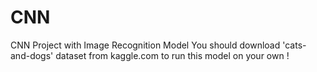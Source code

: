 # CNN
CNN Project with Image Recognition Model
You should download 'cats-and-dogs' dataset from kaggle.com to run this model on your own !
